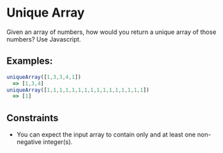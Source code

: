 # Unique Array
Given an array of numbers, how would you return a unique array of those numbers? Use Javascript. 

## Examples:

```javascript
uniqueArray([1,3,3,4,1])
  => [1,3,4]
uniqueArray([1,1,1,1,1,1,1,1,1,1,1,1,1,1,1,1])
  => [1]
```
## Constraints
- You can expect the input array to contain only and at least one non-negative integer(s). 